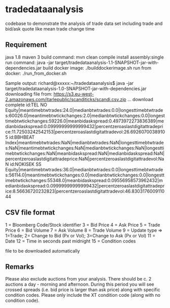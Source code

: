 # tradedataanalysis
codebase to demonstrate the analysis of trade data set including trade and bid/ask quote like mean trade change time

Requirement
----------
java 1.8
maven 3
build command:
mvn clean compile install assembly:single
run command:
java -jar target/tradedataanalysis-1.1-SNAPSHOT-jar-with-dependencies.jar
build docker image:
./builddockerimage.sh
run from docker:
./run_from_docker.sh

Sample output:
richard@xxxxx:~/tradedataanalysis$ java -jar target/tradedataanalysis-1.0-SNAPSHOT-jar-with-dependencies.jar 
downloading file from: https://s3.eu-west-2.amazonaws.com/itarlepublic/scanditicks/scandi.csv.zip ... 
download complete
id:TEL NO Equity|meantimebtwtrades:24.0|medianbtwtrades:0.0|longesttimebtwtrades:60026.0|meantimebtwtickchanges:2.0|medianbtwtickchanges:0.0|longesttimebtwtickchanges:59226.0|meanbidaskspread:0.4973972273836389|medianbidaskspread:0.09999999999999432|percentzeroaslastdigitattradeprice:11.72503242542153|percentzeroaslastdigitattradevol:26.69260700389105
id:BBHBEAT Index|meantimebtwtrades:NaN|medianbtwtrades:NaN|longesttimebtwtrades:NaN|meantimebtwtickchanges:NaN|medianbtwtickchanges:NaN|longesttimebtwtickchanges:NaN|meanbidaskspread:NaN|medianbidaskspread:NaN|percentzeroaslastdigitattradeprice:NaN|percentzeroaslastdigitattradevol:NaN
id:NOKISEK SS Equity|meantimebtwtrades:36.0|medianbtwtrades:0.0|longesttimebtwtrades:56114.0|meantimebtwtickchanges:0.0|medianbtwtickchanges:0.0|longesttimebtwtickchanges:55348.0|meanbidaskspread:0.09556958573962432|medianbidaskspread:0.09999999999999432|percentzeroaslastdigitattradeprice:8.56636720232823|percentzeroaslastdigitattradevol:46.830317600911044



CSV file format
---------
1 = Bloomberg Code/Stock identifier
3 = Bid Price
4 = Ask Price
5 = Trade Price
6 = Bid Volume
7 = Ask Volume
8 = Trade Volume
9 = Update type => 1=Trade; 2= Change to Bid (Px or Vol); 3=Change to Ask (Px or Vol)
11 = Date
12 = Time in seconds past midnight
15 = Condition codes

file to be downloaded automatically

Remarks
-------
Please also exclude auctions from your analysis. There should be c. 2 auctions a day - morning and afternoon. During this period you will see crossed spreads (i.e. bid price is larger than ask price) along with specific condition codes. Please only include the XT condition code (along with no condition code).
